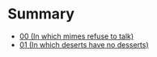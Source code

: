 # Summary

* [00 (In which mimes refuse to talk)](00.md)
* [01 (In which deserts have no desserts)](01.md)

